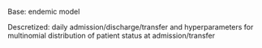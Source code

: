 Base: endemic model

Descretized: daily admission/discharge/transfer and hyperparameters for multinomial distribution of patient status at admission/transfer
